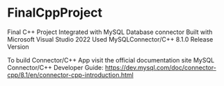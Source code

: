 # FinalCppProject
Final C++ Project Integrated with MySQL Database connector 
Built with Microsoft Visual Studio 2022 
Used MySQLConnector/C++ 8.1.0 Release Version

To build Connector/C++ App visit the official documentation site
MySQL Connector/C++ Developer Guide: https://dev.mysql.com/doc/connector-cpp/8.1/en/connector-cpp-introduction.html
